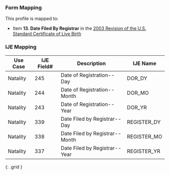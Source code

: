 ### Form Mapping
This profile is mapped to:
 * Item **13. Date Filed By Registrar** in the [2003 Revision of the U.S. Standard Certificate of Live Birth](https://www.cdc.gov/nchs/data/dvs/birth11-03final-ACC.pdf)

### IJE Mapping

| **Use Case** | **IJE Field#** | **Description** | **IJE Name** |
| ------------ | -------------- | --------------- | ------------ |
| Natality | 245 | Date of Registration--Day | DOR_DY |
| Natality | 244 | Date of Registration--Month | DOR_MO |
| Natality | 243 | Date of Registration--Year | DOR_YR |
| Natality | 339 | Date Filed by Registrar--Day | REGISTER_DY |
| Natality | 338 | Date Filed by Registrar--Month | REGISTER_MO |
| Natality | 337 | Date Filed by Registrar--Year | REGISTER_YR |
{: .grid }

